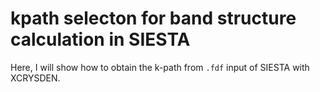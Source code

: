 # kpath selecton for band structure calculation in SIESTA 
Here, I will show how to obtain the k-path from `.fdf` input of SIESTA with XCRYSDEN.

